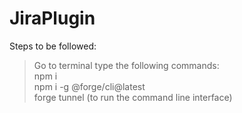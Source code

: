 # JiraPlugin

Steps to be followed: 
> Go to terminal type the following commands: <br> npm i <br>
> npm i -g @forge/cli@latest
> <br> forge tunnel  (to run the command line interface)

